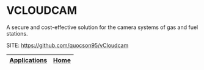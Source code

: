 # VCLOUDCAM

 A secure and cost-effective solution for the camera 
 systems of gas and fuel stations.

 SITE: https://github.com/quocson95/vCloudcam

 | [Applications](https://portable-linux-apps.github.io/apps.html) | [Home](https://portable-linux-apps.github.io)
 | --- | --- |
